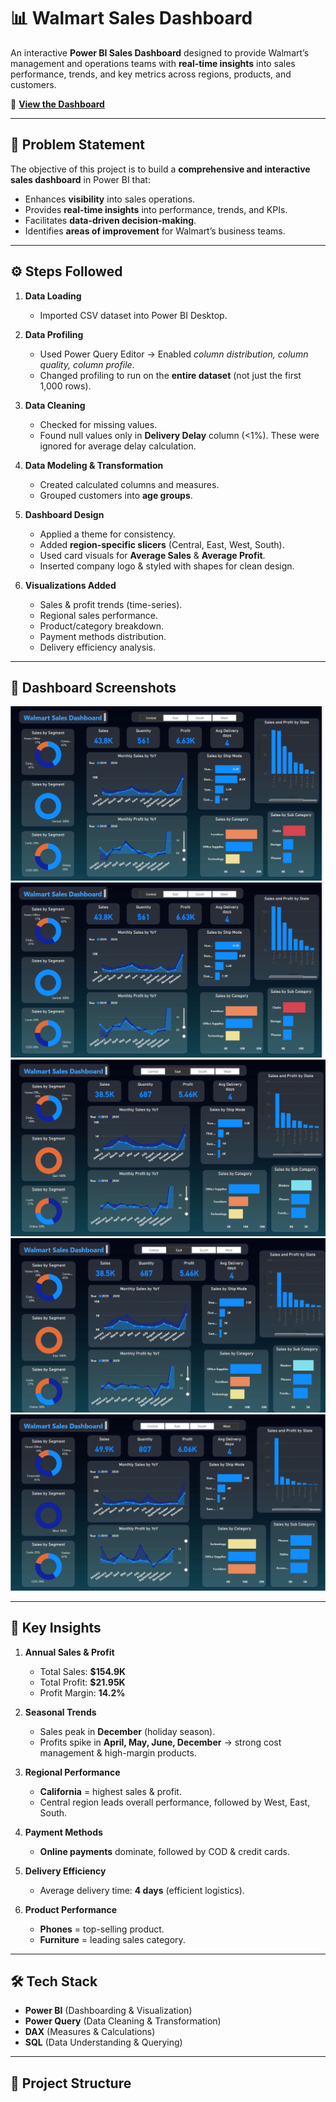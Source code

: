 # 📊 Walmart Sales Dashboard  

An interactive **Power BI Sales Dashboard** designed to provide Walmart’s management and operations teams with **real-time insights** into sales performance, trends, and key metrics across regions, products, and customers.  

🔗 **[View the Dashboard](https://github.com/sniperworld11/Walmart-Sales-Dashboard.-main/blob/main/Walmart-Sales-Dashboard.-main/Screenshot%202024-08-04%20151423.png)**  

---

## 🚀 Problem Statement  

The objective of this project is to build a **comprehensive and interactive sales dashboard** in Power BI that:  
- Enhances **visibility** into sales operations.  
- Provides **real-time insights** into performance, trends, and KPIs.  
- Facilitates **data-driven decision-making**.  
- Identifies **areas of improvement** for Walmart’s business teams.  

---

## ⚙️ Steps Followed  

1. **Data Loading**  
   - Imported CSV dataset into Power BI Desktop.  

2. **Data Profiling**  
   - Used Power Query Editor → Enabled *column distribution, column quality, column profile*.  
   - Changed profiling to run on the **entire dataset** (not just the first 1,000 rows).  

3. **Data Cleaning**  
   - Checked for missing values.  
   - Found null values only in **Delivery Delay** column (<1%). These were ignored for average delay calculation.  

4. **Data Modeling & Transformation**  
   - Created calculated columns and measures.  
   - Grouped customers into **age groups**.  

5. **Dashboard Design**  
   - Applied a theme for consistency.  
   - Added **region-specific slicers** (Central, East, West, South).  
   - Used card visuals for **Average Sales** & **Average Profit**.  
   - Inserted company logo & styled with shapes for clean design.  

6. **Visualizations Added**  
   - Sales & profit trends (time-series).  
   - Regional sales performance.  
   - Product/category breakdown.  
   - Payment methods distribution.  
   - Delivery efficiency analysis.  

---

## 📸 Dashboard Screenshots  

![Dashboard Screenshot](https://github.com/sniperworld11/Walmart-Sales-Dashboard.-main/blob/main/Walmart-Sales-Dashboard.-main/Screenshot%202024-08-04%20151423.png)  
![Screenshot](https://github.com/sniperworld11/Walmart-Sales-Dashboard.-main/blob/main/Walmart-Sales-Dashboard.-main/Screenshot%202024-08-04%20151423.png)  
![Screenshot](https://github.com/sniperworld11/Walmart-Sales-Dashboard.-main/blob/main/Walmart-Sales-Dashboard.-main/Screenshot%202024-08-04%20151440.png)  
![Screenshot](https://github.com/sniperworld11/Walmart-Sales-Dashboard.-main/blob/main/Walmart-Sales-Dashboard.-main/Screenshot%202024-08-04%20151452.png)  
![Screenshot](https://github.com/sniperworld11/Walmart-Sales-Dashboard.-main/blob/main/Walmart-Sales-Dashboard.-main/Screenshot%202024-08-04%20151519.png)  

---

## 🔑 Key Insights  

1. **Annual Sales & Profit**  
   - Total Sales: **$154.9K**  
   - Total Profit: **$21.95K**  
   - Profit Margin: **14.2%**  

2. **Seasonal Trends**  
   - Sales peak in **December** (holiday season).  
   - Profits spike in **April, May, June, December** → strong cost management & high-margin products.  

3. **Regional Performance**  
   - **California** = highest sales & profit.  
   - Central region leads overall performance, followed by West, East, South.  

4. **Payment Methods**  
   - **Online payments** dominate, followed by COD & credit cards.  

5. **Delivery Efficiency**  
   - Average delivery time: **4 days** (efficient logistics).  

6. **Product Performance**  
   - **Phones** = top-selling product.  
   - **Furniture** = leading sales category.  

---

## 🛠️ Tech Stack  

- **Power BI** (Dashboarding & Visualization)  
- **Power Query** (Data Cleaning & Transformation)  
- **DAX** (Measures & Calculations)  
- **SQL** (Data Understanding & Querying)  

---

## 📂 Project Structure  

